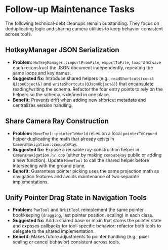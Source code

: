 # Follow-up Maintenance Tasks

The following technical-debt cleanups remain outstanding. They focus on deduplicating logic and sharing camera utilities to keep behavior consistent across tools.

## HotkeyManager JSON Serialization
- **Problem:** `HotkeyManager::importFromFile`, `exportToFile`, `load`, and `save` each reconstruct the JSON document independently, repeating the same loops and key names.
- **Suggested fix:** Introduce shared helpers (e.g., `readShortcuts(const QJsonObject&)` and `writeShortcuts(QJsonObject&)`) that encapsulate reading/writing the schema. Refactor the four entry points to rely on the helpers so the schema is defined in one place.
- **Benefit:** Prevents drift when adding new shortcut metadata and centralizes version handling.

## Share Camera Ray Construction
- **Problem:** `MoveTool::pointerToWorld` relies on a local `pointerToGround` helper duplicating the math that already exists in `CameraNavigation::computeRay`.
- **Suggested fix:** Expose a reusable ray-construction helper in `CameraNavigation.h/.cpp` (either by making `computeRay` public or adding a new function). Update `MoveTool` to call the shared helper before intersecting with the ground plane.
- **Benefit:** Guarantees pointer picking uses the same projection math as navigation features and avoids maintenance of two separate implementations.

## Unify Pointer Drag State in Navigation Tools
- **Problem:** `PanTool` and `OrbitTool` reimplement the same pointer bookkeeping (`dragging`, last pointer position, scaling) in each class.
- **Suggested fix:** Add a shared base or mixin that stores the pointer state and exposes callbacks for tool-specific behavior; refactor both tools to delegate to the shared implementation.
- **Benefit:** Makes future adjustments to pointer handling (e.g., pixel scaling or cancel behavior) consistent across tools.
